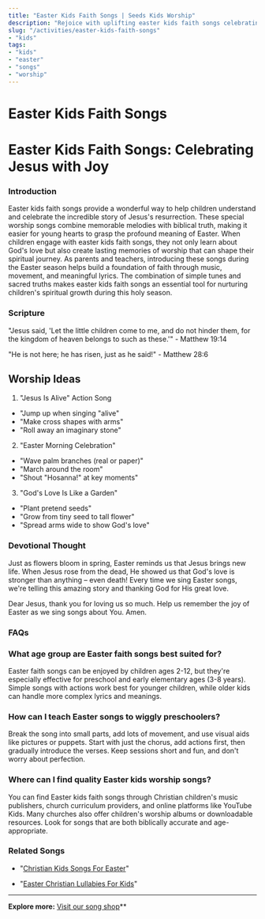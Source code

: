 ```yaml
---
title: "Easter Kids Faith Songs | Seeds Kids Worship"
description: "Rejoice with uplifting easter kids faith songs celebrating Jesus' resurrection. Easter worship resources for kids and Sunday school."
slug: "/activities/easter-kids-faith-songs"
- "kids"
tags:
- "kids"
- "easter"
- "songs"
- "worship"
---
```


# Easter Kids Faith Songs

# Easter Kids Faith Songs: Celebrating Jesus with Joy

### Introduction
Easter kids faith songs provide a wonderful way to help children understand and celebrate the incredible story of Jesus's resurrection. These special worship songs combine memorable melodies with biblical truth, making it easier for young hearts to grasp the profound meaning of Easter. When children engage with easter kids faith songs, they not only learn about God's love but also create lasting memories of worship that can shape their spiritual journey. As parents and teachers, introducing these songs during the Easter season helps build a foundation of faith through music, movement, and meaningful lyrics. The combination of simple tunes and sacred truths makes easter kids faith songs an essential tool for nurturing children's spiritual growth during this holy season.

### Scripture
"Jesus said, 'Let the little children come to me, and do not hinder them, for the kingdom of heaven belongs to such as these.'" - Matthew 19:14

"He is not here; he has risen, just as he said!" - Matthew 28:6

## Worship Ideas
1. "Jesus Is Alive" Action Song
- "Jump up when singing "alive"
- "Make cross shapes with arms"
- "Roll away an imaginary stone"

2. "Easter Morning Celebration"
- "Wave palm branches (real or paper)"
- "March around the room"
- "Shout "Hosanna!" at key moments"

3. "God's Love Is Like a Garden"
- "Plant pretend seeds"
- "Grow from tiny seed to tall flower"
- "Spread arms wide to show God's love"

### Devotional Thought
Just as flowers bloom in spring, Easter reminds us that Jesus brings new life. When Jesus rose from the dead, He showed us that God's love is stronger than anything – even death! Every time we sing Easter songs, we're telling this amazing story and thanking God for His great love.

Dear Jesus, thank you for loving us so much. Help us remember the joy of Easter as we sing songs about You. Amen.

### FAQs

### What age group are Easter faith songs best suited for?
Easter faith songs can be enjoyed by children ages 2-12, but they're especially effective for preschool and early elementary ages (3-8 years). Simple songs with actions work best for younger children, while older kids can handle more complex lyrics and meanings.

### How can I teach Easter songs to wiggly preschoolers?
Break the song into small parts, add lots of movement, and use visual aids like pictures or puppets. Start with just the chorus, add actions first, then gradually introduce the verses. Keep sessions short and fun, and don't worry about perfection.

### Where can I find quality Easter kids worship songs?
You can find Easter kids faith songs through Christian children's music publishers, church curriculum providers, and online platforms like YouTube Kids. Many churches also offer children's worship albums or downloadable resources. Look for songs that are both biblically accurate and age-appropriate.

### Related Songs

- "[Christian Kids Songs For Easter](/activities/christian-kids-songs-for-easter/)"

- "[Easter Christian Lullabies For Kids](/activities/easter-christian-lullabies-for-kids/)"

---

**Explore more:** [Visit our song shop](https://seedskidsworship.com/shop)**

<!-- Schema Markup -->
<script type="application/ld+json">
{
  "@context": "https://schema.org",
  "@type": "MusicRecording",
  "name": "Easter Kids Faith Songs",
  "byArtist": {
    "@type": "MusicGroup",
    "name": "Seeds Kids Worship"
  },
  "isFamilyFriendly": true,
  "url": "https://seedskidsworship.com/activities/easter-kids-faith-songs/"
}
</script>
